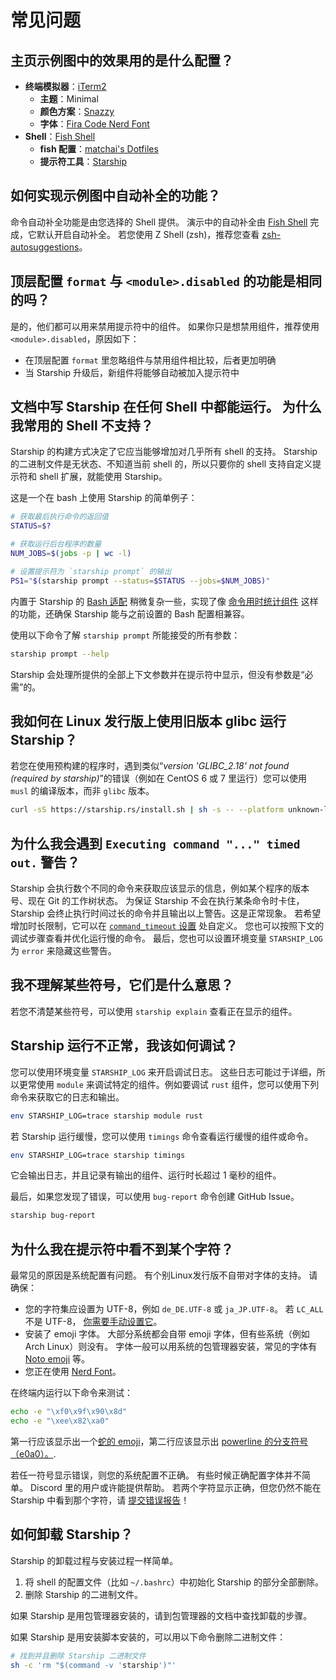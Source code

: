 # 常见问题

## 主页示例图中的效果用的是什么配置？

- **终端模拟器**：[iTerm2](https://iterm2.com/)
  - **主题**：Minimal
  - **颜色方案**：[Snazzy](https://github.com/sindresorhus/iterm2-snazzy)
  - **字体**：[Fira Code Nerd Font](https://www.nerdfonts.com/font-downloads)
- **Shell**：[Fish Shell](https://fishshell.com/)
  - **fish 配置**：[matchai's Dotfiles](https://github.com/matchai/dotfiles/blob/b6c6a701d0af8d145a8370288c00bb9f0648b5c2/.config/fish/config.fish)
  - **提示符工具**：[Starship](https://starship.rs/)

## 如何实现示例图中自动补全的功能？

命令自动补全功能是由您选择的 Shell 提供。 演示中的自动补全由 [Fish Shell](https://fishshell.com/) 完成，它默认开启自动补全。 若您使用 Z Shell (zsh)，推荐您查看 [zsh-autosuggestions](https://github.com/zsh-users/zsh-autosuggestions)。

## 顶层配置 `format` 与 `<module>.disabled` 的功能是相同的吗？

是的，他们都可以用来禁用提示符中的组件。 如果你只是想禁用组件，推荐使用 `<module>.disabled`，原因如下：

- 在顶层配置 `format` 里忽略组件与禁用组件相比较，后者更加明确
- 当 Starship 升级后，新组件将能够自动被加入提示符中

## 文档中写 Starship 在任何 Shell 中都能运行。 为什么我常用的 Shell 不支持？

Starship 的构建方式决定了它应当能够增加对几乎所有 shell 的支持。 Starship 的二进制文件是无状态、不知道当前 shell 的，所以只要你的 shell 支持自定义提示符和 shell 扩展，就能使用 Starship。

这是一个在 bash 上使用 Starship 的简单例子：

```sh
# 获取最后执行命令的返回值
STATUS=$?

# 获取运行后台程序的数量
NUM_JOBS=$(jobs -p | wc -l)

# 设置提示符为 `starship prompt` 的输出
PS1="$(starship prompt --status=$STATUS --jobs=$NUM_JOBS)"
```

内置于 Starship 的 [Bash 适配](https://github.com/starship/starship/blob/master/src/init/starship.bash) 稍微复杂一些，实现了像 [命令用时统计组件](https://starship.rs/config/#command-duration) 这样的功能，还确保 Starship 能与之前设置的 Bash 配置相兼容。

使用以下命令了解 `starship prompt` 所能接受的所有参数：

```sh
starship prompt --help
```

Starship 会处理所提供的全部上下文参数并在提示符中显示，但没有参数是“必需”的。

## 我如何在 Linux 发行版上使用旧版本 glibc 运行 Starship？

若您在使用预构建的程序时，遇到类似“_version 'GLIBC_2.18' not found (required by starship)_”的错误（例如在 CentOS 6 或 7 里运行）您可以使用 `musl` 的编译版本，而非 `glibc` 版本。

```sh
curl -sS https://starship.rs/install.sh | sh -s -- --platform unknown-linux-musl
```

## 为什么我会遇到 `Executing command "..." timed out.` 警告？

Starship 会执行数个不同的命令来获取应该显示的信息，例如某个程序的版本号、现在 Git 的工作树状态。 为保证 Starship 不会在执行某条命令时卡住，Starship 会终止执行时间过长的命令并且输出以上警告。这是正常现象。 若希望增加时长限制，它可以在 [`command_timeout` 设置](/config/#prompt) 处自定义。 您也可以按照下文的调试步骤查看并优化运行慢的命令。 最后，您也可以设置环境变量 `STARSHIP_LOG` 为 `error` 来隐藏这些警告。

## 我不理解某些符号，它们是什么意思？

若您不清楚某些符号，可以使用 `starship explain` 查看正在显示的组件。

## Starship 运行不正常，我该如何调试？

您可以使用环境变量 `STARSHIP_LOG` 来开启调试日志。 这些日志可能过于详细，所以更常使用 `module` 来调试特定的组件。例如要调试 `rust` 组件，您可以使用下列命令来获取它的日志和输出。

```sh
env STARSHIP_LOG=trace starship module rust
```

若 Starship 运行缓慢，您可以使用 `timings` 命令查看运行缓慢的组件或命令。

```sh
env STARSHIP_LOG=trace starship timings
```

它会输出日志，并且记录有输出的组件、运行时长超过 1 毫秒的组件。

最后，如果您发现了错误，可以使用 `bug-report` 命令创建 GitHub Issue。

```sh
starship bug-report
```

## 为什么我在提示符中看不到某个字符？

最常见的原因是系统配置有问题。 有个别Linux发行版不自带对字体的支持。 请确保：

- 您的字符集应设置为 UTF-8，例如 `de_DE.UTF-8` 或 `ja_JP.UTF-8`。 若 `LC_ALL` 不是 UTF-8， [你需要手动设置它](https://www.tecmint.com/set-system-locales-in-linux/)。
- 安装了 emoji 字体。 大部分系统都会自带 emoji 字体，但有些系统（例如 Arch Linux）则没有。 字体一般可以用系统的包管理器安装，常见的字体有 [Noto emoji](https://www.google.com/get/noto/help/emoji/) 等。
- 您正在使用 [Nerd Font](https://www.nerdfonts.com/)。

在终端内运行以下命令来测试：

```sh
echo -e "\xf0\x9f\x90\x8d"
echo -e "\xee\x82\xa0"
```

第一行应该显示出一个[蛇的 emoji](https://emojipedia.org/snake/)，第二行应该显示出 [powerline 的分支符号（e0a0）。](https://github.com/ryanoasis/powerline-extra-symbols#glyphs).

若任一符号显示错误，则您的系统配置不正确。 有些时候正确配置字体并不简单。 Discord 里的用户或许能提供帮助。 若两个字符显示正确，但您仍然不能在 Starship 中看到那个字符，请 [提交错误报告](https://github.com/starship/starship/issues/new/choose)！

## 如何卸载 Starship？

Starship 的卸载过程与安装过程一样简单。

1. 将 shell 的配置文件（比如 `~/.bashrc`）中初始化 Starship 的部分全部删除。
1. 删除 Starship 的二进制文件。

如果 Starship 是用包管理器安装的，请到包管理器的文档中查找卸载的步骤。

如果 Starship 是用安装脚本安装的，可以用以下命令删除二进制文件：

```sh
# 找到并且删除 Starship 二进制文件
sh -c 'rm "$(command -v 'starship')"'
```
